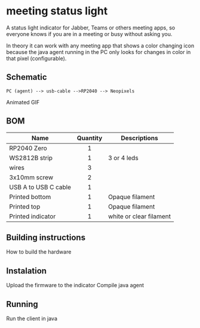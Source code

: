 # meeting status light
A status light indicator for Jabber, Teams or others meeting apps, so everyone knows if you are in a meeting or busy without asking you.

In theory it can work with any meeting app that shows a color changing icon because the java agent running in the PC only looks for changes in color in that pixel (configurable).

## Schematic
	PC (agent) --> usb-cable -->RP2040 --> Neopixels

Animated GIF

## BOM
| Name                 | Quantity | Descriptions          |
| -------------------- | :------: | ----------------------|
| RP2040 Zero          |    1     |                       |
| WS2812B strip        |    1     |3 or 4 leds            |
| wires                |    3     |                       |
| 3x10mm screw         |    2     |                       |
| USB A to USB C cable |    1     |                       |
| Printed bottom       |    1     |Opaque filament        |
| Printed top          |    1     |Opaque filament        |
| Printed indicator    |    1     |white or clear filament|

## Building instructions
How to build the hardware

## Instalation
Upload the firmware to the indicator
Compile java agent

## Running
Run the client in java
